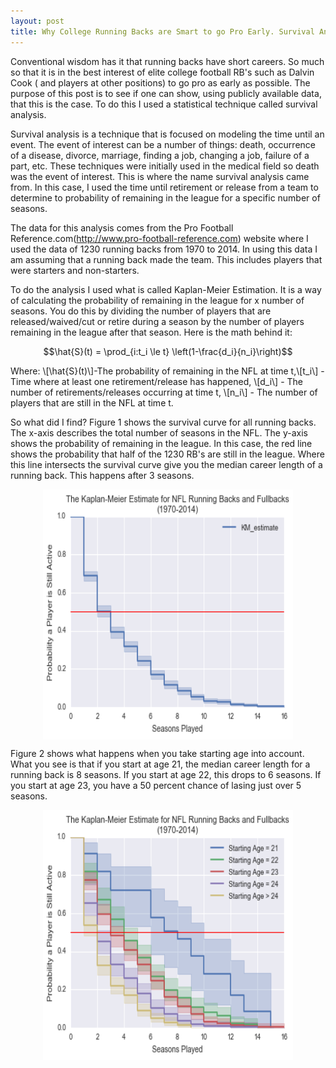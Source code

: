 ```yaml
---
layout: post
title: Why College Running Backs are Smart to go Pro Early. Survival Analysis Using KM-Estimation.
---
```


Conventional wisdom has it that running backs have short careers. So much so that it is in the best interest of elite college football RB's such as Dalvin Cook ( and players at other positions) to go pro as early as possible. The purpose of this post is to see if one can show, using publicly available data, that this is the case. To do this I used a statistical technique called survival analysis.

Survival analysis is a technique that is focused on modeling the time until an event. The event of interest can be a number of things: death, occurrence of a disease, divorce, marriage, finding a job, changing a job, failure of a part, etc. These techniques were initially used in the medical field so death was the event of interest. This is where the name survival analysis came from. In this case, I used the time until retirement or release from a team to determine to probability of remaining in the league for a specific number of seasons.

The data for this analysis comes from the Pro Football Reference.com(http://www.pro-football-reference.com) website where I used the data of 1230 running backs from 1970 to 2014. In using this data I am assuming that a running back made the team. This includes players that were starters and non-starters.

To do the analysis I used what is called Kaplan-Meier Estimation. It is a way of calculating the probability of remaining in the league for x number of seasons. You do this by dividing the number of players that are released/waived/cut or retire during a season by the number of players remaining in the league after that season. Here is the math behind it:


$$\hat{S}(t) = \prod_{i:t_i \le t} \left(1-\frac{d_i}{n_i}\right)$$


Where: \\[\hat{S}(t)\\]-The probability of remaining in the NFL at time t,\\[t_i\\] - Time where at least one retirement/release has happened, \\[d_i\\] - The number of retirements/releases occurring at time t, \\[n_i\\] - The number of players that are still in the NFL at time t. 

So what did I find? Figure 1 shows the survival curve for all running backs. The x-axis describes the total number of seasons in the NFL. The y-axis shows the probability of remaining in the league. In this case, the red line shows the probability that half of the 1230 RB's are still in the league. Where this line intersects the survival curve give you the median career length of a running back. This happens after 3 seasons.

<img src="/images/KM_allRB.png" style = "display: block; margin-left: auto;margin-right:auto;" width="400px" height="400px"/>

Figure 2 shows what happens when you take starting age into account. What you see is that if you start at age 21, the median career length for a running back is 8 seasons. If you start at age 22, this drops to 6 seasons. If you start at age 23, you have a 50 percent chance of lasing just over 5 seasons.

<img src="/images/KM_age.png" style = "display: block; margin-left: auto;margin-right:auto;" width="400px" height="400px"/>



